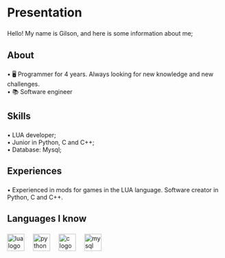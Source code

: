 <h1 align="left">Presentation</h1>

###

<p align="left">Hello! My name is Gilson, and here is some information about me;</p>

###

<h2 align="left">About</h2>

###

<p align="left">•  🖥️ Programmer for 4 years. Always looking for new knowledge and new challenges.<br>•  📚 Software engineer</p>

###

<h2 align="left">Skills</h2>

###

<p align="left">•  LUA developer;<br> • Junior in Python, C and C++;<br> •  Database: Mysql;</p>

###

<h2 align="left">Experiences</h2>

###

<p align="left">•  Experienced in mods for games in the LUA language. Software creator in Python, C and C++.</p>

###

<h2 align="left">Languages ​​I know</h2>

###

<div align="left">
  <img src="https://cdn.jsdelivr.net/gh/devicons/devicon/icons/lua/lua-original.svg" height="40" alt="lua logo"  />
  <img width="12" />
  <img src="https://cdn.jsdelivr.net/gh/devicons/devicon/icons/python/python-original.svg" height="40" alt="python logo"  />
  <img width="12" />
  <img src="https://cdn.jsdelivr.net/gh/devicons/devicon/icons/c/c-original.svg" height="40" alt="c logo"  />
  <img width="12" />
  <img src="https://cdn.jsdelivr.net/gh/devicons/devicon/icons/mysql/mysql-original.svg" height="40" alt="mysql logo"  />
</div>

###
